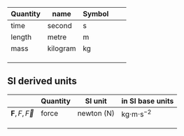 
| Quantity | name     | Symbol |     |     |
| -------- | -------- | ------ | --- | --- |
| time     | second   | s      |     |     |
| length   | metre    | m      |     |     |
| mass     | kilogram | kg     |     |     |
|          |          |        |     |     |
|          |          |        |     |     |
|          |          |        |     |     |


## SI derived units

|                        | Quantity | SI unit    | in SI base units     |
| ---------------------- | -------- | ---------- | -------------------- |
| $\mathbf{F},F,\vec{F}$ | force    | newton (N) | $\text{kg⋅m⋅s}^{-2}$ |
|                        |          |            |                      |
|                        |          |            |                      |
|                        |          |            |                      |

